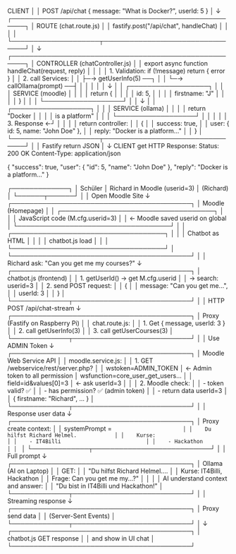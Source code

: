 CLIENT
  │
  │ POST /api/chat { message: "What is Docker?", userId: 5 }
  │
  ↓
┌─────────────────────────────────────────────────────┐
│ ROUTE (chat.route.js)                               │
│ fastify.post("/api/chat", handleChat)               │
│                                                     │       │
└────────────────────┬────────────────────────────────┘
                     │
                     ↓
┌─────────────────────────────────────────────────────┐
│ CONTROLLER (chatController.js)                      │
│ export async function handleChat(request, reply)    │
│                                                     │
│ 1. Validation: if (!message) return { error }       │
│ 2. call Services:                                   │
│    ├─→ getUserInfo(5)    ──┐                        │
│    └─→ callOllama(prompt) ──┤                       │
│                            │                        │
│                            ↓                        │
│                     ┌──────────────────┐            │
│                     │ SERVICE (moodle) │            │
│                     │ return {         │            │
│                     │   id: 5,         │            │
│                     │   firstname: "J" │            │
│                     │ }                │            │
│                     └──────────────────┘            │
│                            ↓                        │
│                     ┌──────────────────┐            │
│                     │ SERVICE (ollama) │            │
│                     │ return "Docker   │            │
│                     │   is a platform" │            │
│                     └──────────────────┘            │
│                            │                        │
│ 3. Response               ←┘                        │
│                                                     │
│ return controller:                                  │
│ {                                                   │
│   success: true,                                    │
│   user: { id: 5, name: "John Doe" },                │
│   reply: "Docker is a platform..."                  │
│ }                                                   │
└────────────────────┬────────────────────────────────┘
                     │
                     │ Fastify return JSON
                     │
                     ↓
CLIENT get HTTP Response:
Status: 200 OK
Content-Type: application/json

{
  "success": true,
  "user": { "id": 5, "name": "John Doe" },
  "reply": "Docker is a platform..."
}





┌─────────────┐
│  Schüler    │  Richard in Moodle (userid=3)
│  (Richard)  │
└──────┬──────┘
       │
       │ Open Moodle Site
       ↓
┌─────────────────────────────────────────┐
│     Moodle (Homepage)                   │
│  ┌───────────────────────────────────┐  │
│  │  JavaScript code (M.cfg.userid=3) │  │ ← Moodle saved userid on global
│  └───────────────────────────────────┘  │
│  ┌───────────────────────────────────┐  │
│  │  Chatbot as HTML                  │  │
│  │  chatbot.js load                  │  │
│  └───────────────────────────────────┘  │
└─────────────────────────────────────────┘
       │
       │ Richard ask: "Can you get me my courses?"
       ↓
┌─────────────────────────────────────────┐
│  chatbot.js (frontend)                  │
│  1. getUserId() → get    M.cfg.userid   │
│     → search: userid=3                  │
│  2. send POST request:                  │
│     {                                   │
│       message: "Can you get me...",     │
│       userId: 3                         │
│     }                                   │
└─────────────┬───────────────────────────┘
              │
              │ HTTP POST /api/chat-stream
              ↓
┌─────────────────────────────────────────┐
│  Proxy (Fastify on Raspberry Pi)        │
│  chat.route.js:                         │
│  1. Get { message, userId: 3 }          │
│  2. call getUserInfo(3)                 │
│  3. call getUserCourses(3)              │
└─────────────┬───────────────────────────┘
              │
              │ Use ADMIN Token
              ↓
┌─────────────────────────────────────────┐
│  Moodle Web Service API                 │
│  moodle.service.js:                     │
│  1. GET /webservice/rest/server.php?    │
│     wstoken=ADMIN_TOKEN                 │ ← Admin token to all permission
│     wsfunction=core_user_get_users...   │
│     field=id&values[0]=3                │ ← ask userId=3
│                                         │
│  2. Moodle check:                       │
│     - token valid? ✅                   │
│     - has permission? ✅ (admin token)  │
│     - return data userId=3              │
│       { firstname: "Richard", ... }     │
└─────────────┬───────────────────────────┘
              │
              │ Response user data
              ↓
┌─────────────────────────────────────────┐
│  Proxy create context:                  │
│  systemPrompt = `                       │
│    Du hilfst Richard Helmel.            │
│    Kurse:                               │
│    - IT4Billi                           │
│    - Hackathon                          │
│  `                                      │
└─────────────┬───────────────────────────┘
              │
              │ Full prompt
              ↓
┌─────────────────────────────────────────┐
│  Ollama (AI on Laptop)                  │
│  GET:                                   │
│  "Du hilfst Richard Helmel....          │
│   Kurse: IT4Billi, Hackathon            │
│   Frage: Can you get me my...?"         │
│                                         │
│  AI understand context and answer:      │
│  "Du bist in IT4Billi und Hackathon!"   │
└─────────────┬───────────────────────────┘
              │
              │ Streaming response
              ↓
┌─────────────────────────────────────────┐
│  Proxy send data                        │
│  (Server-Sent Events)                   │
└─────────────┬───────────────────────────┘
              │
              ↓
┌─────────────────────────────────────────┐
│  chatbot.js GET response                │
│  and show in UI chat                    │
└─────────────────────────────────────────┘